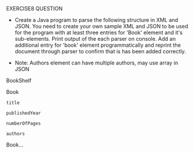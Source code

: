 EXERCISE8 QUESTION

* Create a Java program to parse the following structure in XML and JSON. You need to create your own sample XML and JSON to be used for the program with at least three entries for 'Book' element and it's sub-elements. Print output of the each parser on console. Add an additional entry for 'book' element programmatically and reprint the document through parser to confirm that is has been added correctly.

* Note: Authors element can have multiple authors, may use array in JSON

BookShelf

  Book

    title

    publishedYear

    numberOfPages

    authors 

  Book...